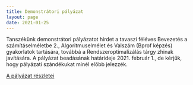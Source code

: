 ```yaml
---
title: Demonstrátori pályázat
layout: page 
date: 2021-01-25
---
```


Tanszékünk demonstrátori pályázatot hirdet a tavaszi féléves Bevezetés a számításelméletbe 2.,  Algoritmuselmélet és Valszám (Bprof képzés) gyakorlatok tartására, továbbá  a Rendszeroptimalizálás tárgy zhinak javítására. A pályázat beadásának határideje 2021. február 1., de kérjük, hogy pályázati szándékukat minél előbb jelezzék. 


[A pályázat részletei](../Demo_palyazat_2021_tavasz.pdf)

